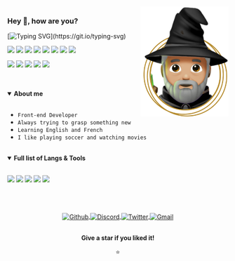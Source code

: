 <img alt="Lajack - Wizard." src="https://raw.githubusercontent.com/Lajck/Lajck/main/Wizard.png" align="right" width="200"/>

### Hey 👋, how are you?

[![Typing SVG](https://readme-typing-svg.herokuapp.com?font=sans-serif&duration=7000&color=333333&height=40&lines=I'm+Lajack!;I+am++always+learning+about+technology%2C;design+and+other+21st+century+wizardry.)](https://git.io/typing-svg)

<div align="left">
  
  ![](https://img.shields.io/badge/_-HTML5-informational?style=flat&logo=html5&logoColor=white&color=111111)
  ![](https://img.shields.io/badge/_-CSS3-informational?style=flat&logo=css3&logoColor=white&color=111111)
  ![](https://img.shields.io/badge/_-JavaScript-informational?style=flat&logo=javascript&logoColor=white&color=111111)
  ![](https://img.shields.io/badge/_-React-informational?style=flat&logo=react&logoColor=white&color=111111)
  ![](https://img.shields.io/badge/_-Markdown-informational?style=flat&logo=markdown&logoColor=white&color=111111)
  ![](https://img.shields.io/badge/_-Shell_Script-informational?style=flat&logo=gnu-bash&logoColor=white&color=111111)
  ![](https://img.shields.io/badge/_-Lua-informational?style=flat&logo=lua&logoColor=white&color=111111)
  ![](https://img.shields.io/badge/_-NodeJS-informational?style=flat&logo=node.js&logoColor=white&color=111111)

  ![](https://img.shields.io/badge/OS-Arch_Linux-informational?style=flat&logo=archlinux&logoColor=white&color=111111)
  ![](https://img.shields.io/badge/WM-BSPWM-informational?style=flat&logo=linux&logoColor=white&color=111111)
  ![](https://img.shields.io/badge/Editor-NeoVim-informational?style=flat&logo=neovim&logoColor=white&color=111111)
  ![](https://img.shields.io/badge/Shell-Zsh-informational?style=flat&logo=gnu-bash&logoColor=white&color=111111)
  ![](https://img.shields.io/badge/UI-Figma-informational?style=flat&logo=figma&logoColor=white&color=111111)
  
</div>

<br />
<br />

<details open>
  <summary><b>About me</b></summary>
  <br>

  - `Front-end Developer`
  - `Always trying to grasp something new`
  - `Learning English and French`
  - `I like playing soccer and watching movies`

  <br />
</details>

<details open>
  <summary><b>Full list of Langs & Tools</b></summary>
  <br>

  ![](https://img.shields.io/badge/_-Git-informational?style=flat&logo=git&logoColor=white&color=111111)
  ![](https://img.shields.io/badge/_-Pettier-informational?style=flat&logo=prettier&logoColor=white&color=111111)
  ![](https://img.shields.io/badge/_-ESLint-informational?style=flat&logo=eslint&logoColor=white&color=111111)
  ![](https://img.shields.io/badge/_-JSON-informational?style=flat&logo=json&logoColor=white&color=111111)
  ![](https://img.shields.io/badge/_-XML-informational?style=flat&logo=codersrank&logoColor=white&color=111111)

</details>

<br />
<br />
<br />

<div align="center">

  <a href="https://github.com/Lajck/">
    <picture>
      <source media="(prefers-color-scheme: dark)" srcset="https://www.nicepng.com/png/full/52-520535_free-files-github-github-icon-png-white.png">
      <source media="(prefers-color-scheme: light)" srcset="https://cdn.jsdelivr.net/npm/simple-icons@v3/icons/github.svg">
      <img align="center" alt="Github" width="30px" height="22px" src="https://cdn.jsdelivr.net/npm/simple-icons@v3/icons/github.svg">
    </picture>
  </a>
  <a href="https://discordapp.com/users/Lajack#1961">
    <picture>
      <source media="(prefers-color-scheme: dark)" srcset="https://www.iconsdb.com/icons/preview/white/discord-xxl.png">
      <source media="(prefers-color-scheme: light)" srcset="https://cdn.jsdelivr.net/npm/simple-icons@3.12.2/icons/discord.svg">
      <img align="center" alt="Discord" width="30px" height="22px" src="https://cdn.jsdelivr.net/npm/simple-icons@3.12.2/icons/discord.svg">
    </picture>
  </a>
  <a href="https://twitter.com/_Lajack_ ">
    <picture>
      <source media="(prefers-color-scheme: dark)" srcset="https://www.pngkey.com/png/full/957-9574123_twitter-twitter-icon-white-transparent.png">
      <source media="(prefers-color-scheme: light)" srcset="https://cdn.jsdelivr.net/npm/simple-icons@3.12.2/icons/twitter.svg">
      <img align="center" alt="Twitter" width="30px" height="22px" src="https://cdn.jsdelivr.net/npm/simple-icons@3.12.2/icons/twitter.svg" />
    </picture>
  </a>
  <a href="mailto:luiz97rj@gmail.com">
    <picture>
      <source media="(prefers-color-scheme: dark)" srcset="https://images-wixmp-ed30a86b8c4ca887773594c2.wixmp.com/f/da5056e3-da67-4ecb-a7f0-9dfba254e40e/ddpribr-f16837f3-2840-406c-906e-90c2ae875d5e.png?token=eyJ0eXAiOiJKV1QiLCJhbGciOiJIUzI1NiJ9.eyJzdWIiOiJ1cm46YXBwOjdlMGQxODg5ODIyNjQzNzNhNWYwZDQxNWVhMGQyNmUwIiwiaXNzIjoidXJuOmFwcDo3ZTBkMTg4OTgyMjY0MzczYTVmMGQ0MTVlYTBkMjZlMCIsIm9iaiI6W1t7InBhdGgiOiJcL2ZcL2RhNTA1NmUzLWRhNjctNGVjYi1hN2YwLTlkZmJhMjU0ZTQwZVwvZGRwcmlici1mMTY4MzdmMy0yODQwLTQwNmMtOTA2ZS05MGMyYWU4NzVkNWUucG5nIn1dXSwiYXVkIjpbInVybjpzZXJ2aWNlOmZpbGUuZG93bmxvYWQiXX0.Cv1o28OmnSBUErr8VvRgvSYUrat1YFjdbVHUdOO8SLA">
      <source media="(prefers-color-scheme: light)" srcset="https://cdn.jsdelivr.net/npm/simple-icons@3.12.2/icons/gmail.svg">
      <img align="center" alt="Gmail" width="30px" height="22px" src="https://cdn.jsdelivr.net/npm/simple-icons@3.12.2/icons/gmail.svg" />
    </picture>
  </a>

  <br />
  <br />

  **Give a star if you liked it!**

  ⭐

</div>
